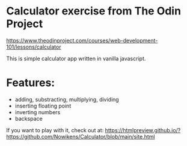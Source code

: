 # Calculator exercise from The Odin Project
https://www.theodinproject.com/courses/web-development-101/lessons/calculator


This is simple calculator app written in vanilla javascript.

# Features:
- adding, substracting, multiplying, dividing
- inserting floating point
- inverting numbers
- backspace

If you want to play with it, check out at:
https://htmlpreview.github.io/?https://github.com/Nowikens/Calculator/blob/main/site.html
